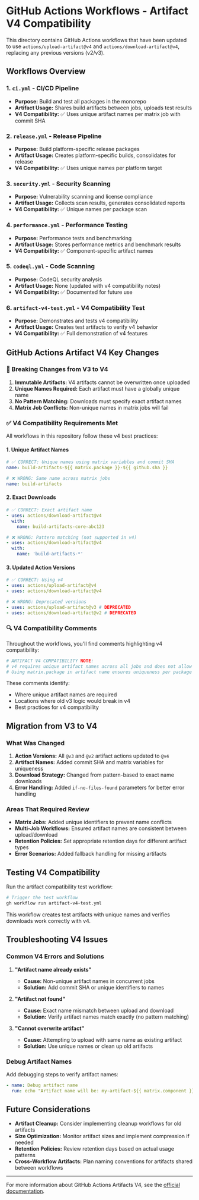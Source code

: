 # GitHub Actions Workflows - Artifact V4 Compatibility

This directory contains GitHub Actions workflows that have been updated to use `actions/upload-artifact@v4` and `actions/download-artifact@v4`, replacing any previous versions (v2/v3).

## Workflows Overview

### 1. `ci.yml` - CI/CD Pipeline

- **Purpose:** Build and test all packages in the monorepo
- **Artifact Usage:** Shares build artifacts between jobs, uploads test results
- **V4 Compatibility:** ✅ Uses unique artifact names per matrix job with commit SHA

### 2. `release.yml` - Release Pipeline

- **Purpose:** Build platform-specific release packages
- **Artifact Usage:** Creates platform-specific builds, consolidates for release
- **V4 Compatibility:** ✅ Uses unique names per platform target

### 3. `security.yml` - Security Scanning

- **Purpose:** Vulnerability scanning and license compliance
- **Artifact Usage:** Collects scan results, generates consolidated reports
- **V4 Compatibility:** ✅ Unique names per package scan

### 4. `performance.yml` - Performance Testing

- **Purpose:** Performance tests and benchmarking
- **Artifact Usage:** Stores performance metrics and benchmark results
- **V4 Compatibility:** ✅ Component-specific artifact names

### 5. `codeql.yml` - Code Scanning

- **Purpose:** CodeQL security analysis
- **Artifact Usage:** None (updated with v4 compatibility notes)
- **V4 Compatibility:** ✅ Documented for future use

### 6. `artifact-v4-test.yml` - V4 Compatibility Test

- **Purpose:** Demonstrates and tests v4 compatibility
- **Artifact Usage:** Creates test artifacts to verify v4 behavior
- **V4 Compatibility:** ✅ Full demonstration of v4 features

## GitHub Actions Artifact V4 Key Changes

### 🔄 Breaking Changes from V3 to V4

1. **Immutable Artifacts:** V4 artifacts cannot be overwritten once uploaded
2. **Unique Names Required:** Each artifact must have a globally unique name
3. **No Pattern Matching:** Downloads must specify exact artifact names
4. **Matrix Job Conflicts:** Non-unique names in matrix jobs will fail

### ✅ V4 Compatibility Requirements Met

All workflows in this repository follow these v4 best practices:

#### 1. Unique Artifact Names

```yaml
# ✅ CORRECT: Unique names using matrix variables and commit SHA
name: build-artifacts-${{ matrix.package }}-${{ github.sha }}

# ❌ WRONG: Same name across matrix jobs
name: build-artifacts
```

#### 2. Exact Downloads

```yaml
# ✅ CORRECT: Exact artifact name
- uses: actions/download-artifact@v4
  with:
    name: build-artifacts-core-abc123

# ❌ WRONG: Pattern matching (not supported in v4)
- uses: actions/download-artifact@v4
  with:
    name: 'build-artifacts-*'
```

#### 3. Updated Action Versions

```yaml
# ✅ CORRECT: Using v4
- uses: actions/upload-artifact@v4
- uses: actions/download-artifact@v4

# ❌ WRONG: Deprecated versions
- uses: actions/upload-artifact@v3 # DEPRECATED
- uses: actions/download-artifact@v2 # DEPRECATED
```

### 🔍 V4 Compatibility Comments

Throughout the workflows, you'll find comments highlighting v4 compatibility:

```yaml
# ARTIFACT V4 COMPATIBILITY NOTE:
# v4 requires unique artifact names across all jobs and does not allow overwriting
# Using matrix.package in artifact name ensures uniqueness per package build
```

These comments identify:

- Where unique artifact names are required
- Locations where old v3 logic would break in v4
- Best practices for v4 compatibility

## Migration from V3 to V4

### What Was Changed

1. **Action Versions:** All `@v3` and `@v2` artifact actions updated to `@v4`
2. **Artifact Names:** Added commit SHA and matrix variables for uniqueness
3. **Download Strategy:** Changed from pattern-based to exact name downloads
4. **Error Handling:** Added `if-no-files-found` parameters for better error handling

### Areas That Required Review

- **Matrix Jobs:** Added unique identifiers to prevent name conflicts
- **Multi-Job Workflows:** Ensured artifact names are consistent between upload/download
- **Retention Policies:** Set appropriate retention days for different artifact types
- **Error Scenarios:** Added fallback handling for missing artifacts

## Testing V4 Compatibility

Run the artifact compatibility test workflow:

```bash
# Trigger the test workflow
gh workflow run artifact-v4-test.yml
```

This workflow creates test artifacts with unique names and verifies downloads work correctly with v4.

## Troubleshooting V4 Issues

### Common V4 Errors and Solutions

1. **"Artifact name already exists"**
   - **Cause:** Non-unique artifact names in concurrent jobs
   - **Solution:** Add commit SHA or unique identifiers to names

2. **"Artifact not found"**
   - **Cause:** Exact name mismatch between upload and download
   - **Solution:** Verify artifact names match exactly (no pattern matching)

3. **"Cannot overwrite artifact"**
   - **Cause:** Attempting to upload with same name as existing artifact
   - **Solution:** Use unique names or clean up old artifacts

### Debug Artifact Names

Add debugging steps to verify artifact names:

```yaml
- name: Debug artifact name
  run: echo "Artifact name will be: my-artifact-${{ matrix.component }}-${{ github.sha }}"
```

## Future Considerations

- **Artifact Cleanup:** Consider implementing cleanup workflows for old artifacts
- **Size Optimization:** Monitor artifact sizes and implement compression if needed
- **Retention Policies:** Review retention days based on actual usage patterns
- **Cross-Workflow Artifacts:** Plan naming conventions for artifacts shared between workflows

---

For more information about GitHub Actions Artifacts V4, see the [official documentation](https://docs.github.com/en/actions/using-workflows/storing-workflow-data-as-artifacts).
